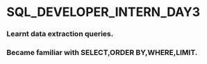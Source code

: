 # SQL_DEVELOPER_INTERN_DAY3
### Learnt data extraction queries.
### Became familiar with SELECT,ORDER BY,WHERE,LIMIT.

